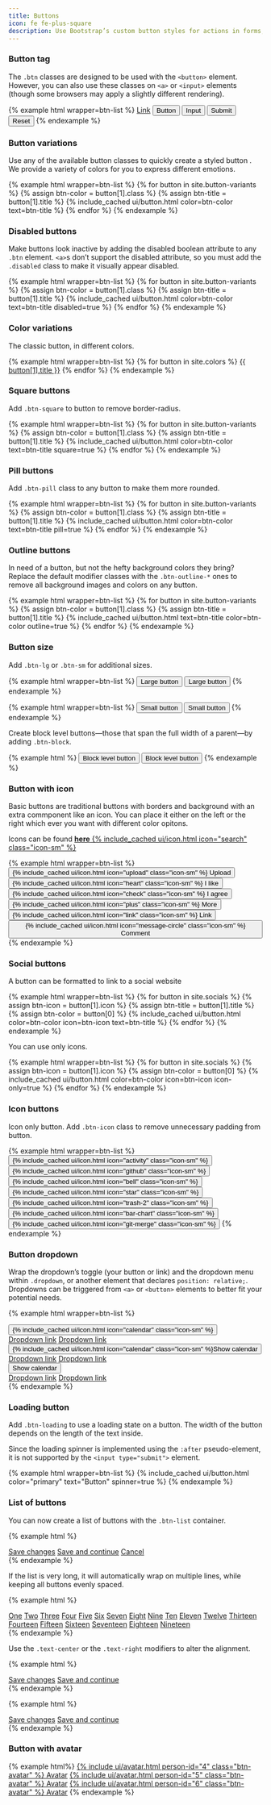 ```yaml
---
title: Buttons
icon: fe fe-plus-square
description: Use Bootstrap’s custom button styles for actions in forms, dialogs, and more. Includes support for a handful of contextual variations, sizes, states, and more.
---
```



### Button tag

The `.btn` classes are designed to be used with the `<button>` element. However, you can also use these classes on `<a>` or `<input>` elements (though some browsers may apply a slightly different rendering).

{% example html wrapper=btn-list %}
<a href="#" class="btn btn-primary" role="button">Link</a>
<button class="btn btn-primary">Button</button>
<input type="button" class="btn btn-primary" value="Input" />
<input type="submit" class="btn btn-primary" value="Submit" />
<input type="reset" class="btn btn-primary" value="Reset" />
{% endexample %}

### Button variations

Use any of the available button classes to quickly create a styled button . We provide a variety of colors for you to express different emotions.

{% example html wrapper=btn-list %}
{% for button in site.button-variants %}
{% assign btn-color = button[1].class %}
{% assign btn-title = button[1].title %}
{% include_cached ui/button.html color=btn-color text=btn-title %}
{% endfor %}
{% endexample %}

### Disabled buttons

Make buttons look inactive by adding the disabled boolean attribute to any `.btn` element. `<a>`s don’t support the disabled attribute, so you must add the `.disabled` class to make it visually appear disabled.

{% example html wrapper=btn-list %}
{% for button in site.button-variants %}
{% assign btn-color = button[1].class %}
{% assign btn-title = button[1].title %}
{% include_cached ui/button.html color=btn-color text=btn-title disabled=true %}
{% endfor %}
{% endexample %}


### Color variations

The classic button, in different colors.

{% example html wrapper=btn-list %}
{% for button in site.colors %}
<a href="#" class="btn btn-{{ button[0] }}">{{ button[1].title }}</a>
{% endfor %}
{% endexample %}

### Square buttons

Add `.btn-square` to button to remove border-radius.

{% example html wrapper=btn-list %}
{% for button in site.button-variants %}
{% assign btn-color = button[1].class %}
{% assign btn-title = button[1].title %}
{% include_cached ui/button.html color=btn-color text=btn-title square=true %}
{% endfor %}
{% endexample %}

### Pill buttons

Add `.btn-pill` class to any button to make them more rounded.

{% example html wrapper=btn-list %}
{% for button in site.button-variants %}
{% assign btn-color = button[1].class %}
{% assign btn-title = button[1].title %}
{% include_cached ui/button.html color=btn-color text=btn-title pill=true %}
{% endfor %}
{% endexample %}

### Outline buttons

In need of a button, but not the hefty background colors they bring? Replace the default modifier classes with the `.btn-outline-*` ones to remove all background images and colors on any button.

{% example html wrapper=btn-list %}
{% for button in site.button-variants %}
{% assign btn-color = button[1].class %}
{% assign btn-title = button[1].title %}
{% include_cached ui/button.html text=btn-title color=btn-color outline=true %}
{% endfor %}
{% endexample %}

### Button size

Add `.btn-lg` or `.btn-sm` for additional sizes.

{% example html wrapper=btn-list %}
<button type="button" class="btn btn-primary btn-lg">Large button</button>
<button type="button" class="btn btn-secondary btn-lg">Large button</button>
{% endexample %}

{% example html wrapper=btn-list %}
<button type="button" class="btn btn-primary btn-sm">Small button</button>
<button type="button" class="btn btn-secondary btn-sm">Small button</button>
{% endexample %}

Create block level buttons—those that span the full width of a parent—by adding `.btn-block`.

{% example html %}
<button type="button" class="btn btn-primary btn-block">Block level button</button>
<button type="button" class="btn btn-secondary btn-block">Block level button</button>
{% endexample %}

### Button with icon

Basic buttons are traditional buttons with borders and background with an extra commponent like an icon. You can place it either on the left or the right which ever you want with different color opitons.

Icons can be found [**here** {% include_cached ui/icon.html icon="search" class="icon-sm" %}](/docs/icons.html#icons)

{% example html wrapper=btn-list %}
<button type="button" class="btn btn-dark">
{% include_cached ui/icon.html icon="upload" class="icon-sm" %}
Upload
</button>
<button type="button" class="btn btn-warning">
{% include_cached ui/icon.html icon="heart" class="icon-sm" %}
I like
</button>
<button type="button" class="btn btn-success">
{% include_cached ui/icon.html icon="check" class="icon-sm" %}
I agree
</button>
<button type="button" class="btn btn-outline-primary">
{% include_cached ui/icon.html icon="plus" class="icon-sm" %}
More
</button>
<button type="button" class="btn btn-danger">
{% include_cached ui/icon.html icon="link" class="icon-sm" %}
Link
</button>
<button type="button" class="btn btn-info">
{% include_cached ui/icon.html icon="message-circle" class="icon-sm" %}
Comment
</button>
{% endexample %}

### Social buttons

A button can be formatted to link to a social website

{% example html wrapper=btn-list %} 
{% for button in site.socials %}
{% assign btn-icon = button[1].icon %}
{% assign btn-title = button[1].title %}
{% assign btn-color = button[0] %}
{% include_cached ui/button.html color=btn-color icon=btn-icon text=btn-title %}
{% endfor %}
{% endexample %}

You can use only icons.

{% example html wrapper=btn-list %} 
{% for button in site.socials %}
{% assign btn-icon = button[1].icon %}
{% assign btn-color = button[0] %}
{% include_cached ui/button.html color=btn-color icon=btn-icon icon-only=true %}
{% endfor %}
{% endexample %}

### Icon buttons

Icon only button. Add `.btn-icon` class to remove unnecessary padding from button.

{% example html wrapper=btn-list %} 
<button type="button" class="btn btn-icon btn-primary">
{% include_cached ui/icon.html icon="activity" class="icon-sm" %}
</button>
<button type="button" class="btn btn-icon btn-primary btn-github">
{% include_cached ui/icon.html icon="github" class="icon-sm" %}
</button>
<button type="button" class="btn btn-icon btn-primary btn-success">
{% include_cached ui/icon.html icon="bell" class="icon-sm" %}
</button>
<button type="button" class="btn btn-icon btn-primary btn-warning">
{% include_cached ui/icon.html icon="star" class="icon-sm" %}
</button>
<button type="button" class="btn btn-icon btn-primary btn-danger">
{% include_cached ui/icon.html icon="trash-2" class="icon-sm" %}
</button>
<button type="button" class="btn btn-icon btn-primary btn-purple">
{% include_cached ui/icon.html icon="bar-chart" class="icon-sm" %}
</button>
<button type="button" class="btn btn-icon btn-primary btn-secondary">
{% include_cached ui/icon.html icon="git-merge" class="icon-sm" %}
</button>
{% endexample %}

### Button dropdown

Wrap the dropdown’s toggle (your button or link) and the dropdown menu within `.dropdown`, or another element that declares `position: relative;`. Dropdowns can be triggered from `<a>` or `<button>` elements to better fit your potential needs.

{% example html wrapper=btn-list %}
<div class="dropdown">
  <button type="button" class="btn btn-secondary dropdown-toggle" data-toggle="dropdown">
     {% include_cached ui/icon.html icon="calendar" class="icon-sm" %}
  </button>
  <div class="dropdown-menu">
    <a class="dropdown-item" href="#">Dropdown link</a>
    <a class="dropdown-item" href="#">Dropdown link</a>
  </div>
</div>

<div class="dropdown">
  <button type="button" class="btn btn-secondary dropdown-toggle" data-toggle="dropdown">
     {% include_cached ui/icon.html icon="calendar" class="icon-sm" %}Show calendar
  </button>
  <div class="dropdown-menu">
    <a class="dropdown-item" href="#">Dropdown link</a>
    <a class="dropdown-item" href="#">Dropdown link</a>
  </div>
</div>

<div class="dropdown">
  <button type="button" class="btn btn-secondary dropdown-toggle" data-toggle="dropdown">
     Show calendar
  </button>
  <div class="dropdown-menu">
    <a class="dropdown-item" href="#">Dropdown link</a>
    <a class="dropdown-item" href="#">Dropdown link</a>
  </div>
</div>
{% endexample %}

### Loading button

Add `.btn-loading` to use a loading state on a button. The width of the button depends on the length of the text inside.

Since the loading spinner is implemented using the `:after` pseudo-element, it is not supported by the `<input type="submit">` element.

{% example html wrapper=btn-list %}
{% include_cached ui/button.html color="primary" text="Button" spinner=true %}
{% endexample %}

### List of buttons

You can now create a list of buttons with the `.btn-list` container.

{% example html %}
<div class="btn-list">
  <a href="#" class="btn btn-success">Save changes</a>
  <a href="#" class="btn btn-secondary">Save and continue</a>
  <a href="#" class="btn btn-danger">Cancel</a>
</div>
{% endexample %}

If the list is very long, it will automatically wrap on multiple lines, while keeping all buttons evenly spaced.

{% example html %}
<div class="btn-list">
  <a href="#" class="btn btn-secondary">One</a>
  <a href="#" class="btn btn-secondary">Two</a>
  <a href="#" class="btn btn-secondary">Three</a>
  <a href="#" class="btn btn-secondary">Four</a>
  <a href="#" class="btn btn-secondary">Five</a>
  <a href="#" class="btn btn-secondary">Six</a>
  <a href="#" class="btn btn-secondary">Seven</a>
  <a href="#" class="btn btn-secondary">Eight</a>
  <a href="#" class="btn btn-secondary">Nine</a>
  <a href="#" class="btn btn-secondary">Ten</a>
  <a href="#" class="btn btn-secondary">Eleven</a>
  <a href="#" class="btn btn-secondary">Twelve</a>
  <a href="#" class="btn btn-secondary">Thirteen</a>
  <a href="#" class="btn btn-secondary">Fourteen</a>
  <a href="#" class="btn btn-secondary">Fifteen</a>
  <a href="#" class="btn btn-secondary">Sixteen</a>
  <a href="#" class="btn btn-secondary">Seventeen</a>
  <a href="#" class="btn btn-secondary">Eighteen</a>
  <a href="#" class="btn btn-secondary">Nineteen</a>
</div>
{% endexample %}

Use the `.text-center` or the `.text-right` modifiers to alter the alignment.

{% example html %}
<div class="btn-list text-center">
  <a href="#" class="btn btn-primary">Save changes</a>
  <a href="#" class="btn btn-secondary">Save and continue</a>
</div>
{% endexample %}

{% example html %}
<div class="btn-list text-right">
  <a href="#" class="btn btn-primary">Save changes</a>
  <a href="#" class="btn btn-secondary">Save and continue</a>
</div>
{% endexample %}

### Button with avatar

{% example html%}
<a href="#" class="btn btn-secondary mr-2">{% include ui/avatar.html person-id="4" class="btn-avatar" %} Avatar</a>
<a href="#" class="btn btn-secondary mr-2">{% include ui/avatar.html person-id="5" class="btn-avatar" %} Avatar</a>
<a href="#" class="btn btn-secondary mr-2">{% include ui/avatar.html person-id="6" class="btn-avatar" %} Avatar</a>
{% endexample %}

